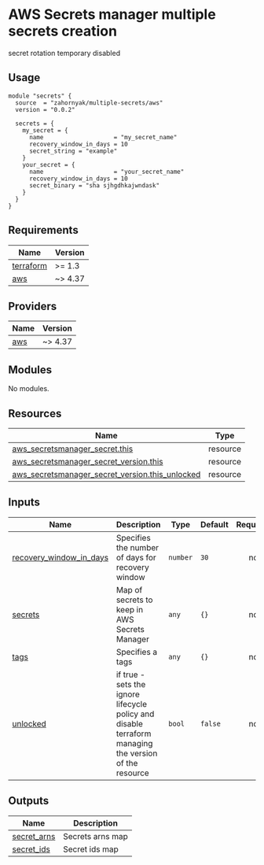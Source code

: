 # AWS Secrets manager multiple secrets creation
secret rotation temporary disabled

## Usage

```hcl
module "secrets" {
  source  = "zahornyak/multiple-secrets/aws"
  version = "0.0.2"

  secrets = {
    my_secret = {
      name                    = "my_secret_name"
      recovery_window_in_days = 10
      secret_string = "example"
    }
    your_secret = {
      name                    = "your_secret_name"
      recovery_window_in_days = 10
      secret_binary = "sha sjhgdhkajwndask"
    }
  }
}
```

<!-- BEGINNING OF PRE-COMMIT-TERRAFORM DOCS HOOK -->
## Requirements

| Name | Version |
|------|---------|
| <a name="requirement_terraform"></a> [terraform](#requirement\_terraform) | >= 1.3 |
| <a name="requirement_aws"></a> [aws](#requirement\_aws) | ~> 4.37 |

## Providers

| Name | Version |
|------|---------|
| <a name="provider_aws"></a> [aws](#provider\_aws) | ~> 4.37 |

## Modules

No modules.

## Resources

| Name | Type |
|------|------|
| [aws_secretsmanager_secret.this](https://registry.terraform.io/providers/hashicorp/aws/latest/docs/resources/secretsmanager_secret) | resource |
| [aws_secretsmanager_secret_version.this](https://registry.terraform.io/providers/hashicorp/aws/latest/docs/resources/secretsmanager_secret_version) | resource |
| [aws_secretsmanager_secret_version.this_unlocked](https://registry.terraform.io/providers/hashicorp/aws/latest/docs/resources/secretsmanager_secret_version) | resource |

## Inputs

| Name | Description | Type | Default | Required |
|------|-------------|------|---------|:--------:|
| <a name="input_recovery_window_in_days"></a> [recovery\_window\_in\_days](#input\_recovery\_window\_in\_days) | Specifies the number of days for recovery window | `number` | `30` | no |
| <a name="input_secrets"></a> [secrets](#input\_secrets) | Map of secrets to keep in AWS Secrets Manager | `any` | `{}` | no |
| <a name="input_tags"></a> [tags](#input\_tags) | Specifies a tags | `any` | `{}` | no |
| <a name="input_unlocked"></a> [unlocked](#input\_unlocked) | if true - sets the ignore lifecycle policy and disable terraform managing the version of the resource | `bool` | `false` | no |

## Outputs

| Name | Description |
|------|-------------|
| <a name="output_secret_arns"></a> [secret\_arns](#output\_secret\_arns) | Secrets arns map |
| <a name="output_secret_ids"></a> [secret\_ids](#output\_secret\_ids) | Secret ids map |
<!-- END OF PRE-COMMIT-TERRAFORM DOCS HOOK -->